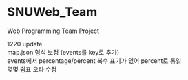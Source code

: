 # SNUWeb_Team
Web Programming Team Project


1220 update  
map.json 형식 보정 (events를 key로 추가)  
events에서 percentage/percent 복수 표기가 있어 percent로 통일  
몇몇 쉼표 오타 수정


